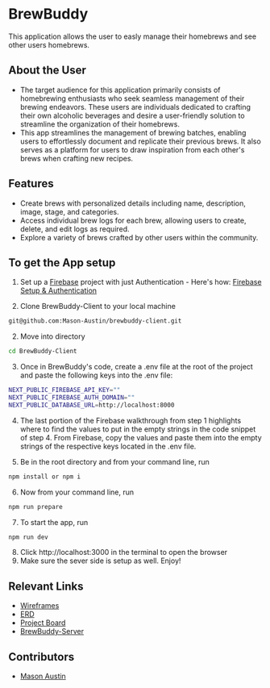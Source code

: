 # BrewBuddy

This application allows the user to easly manage their homebrews and see other users homebrews.


## About the User <!-- This is a scaled down user persona -->
- The target audience for this application primarily consists of homebrewing enthusiasts who seek seamless management of their brewing endeavors. These users are individuals dedicated to crafting their own alcoholic beverages and desire a user-friendly solution to         streamline the organization of their homebrews.
- This app streamlines the management of brewing batches, enabling users to effortlessly document and replicate their previous brews. It also serves as a platform for users to draw inspiration from each other's brews when crafting new recipes.

## Features <!-- List your app features using bullets! Do NOT use a paragraph. No one will read that! -->
- Create brews with personalized details including name, description, image, stage, and categories.
- Access individual brew logs for each brew, allowing users to create, delete, and edit logs as required.
- Explore a variety of brews crafted by other users within the community.

## To get the App setup

1. Set up a [Firebase](https://firebase.google.com/) project with just Authentication - Here's how: [Firebase Setup & Authentication](https://www.loom.com/share/163ffe1539bb482196efa713ed6231e9)

2. Clone BrewBuddy-Client to your local machine
``` bash
git@github.com:Mason-Austin/brewbuddy-client.git
```

2. Move into directory
``` bash
cd BrewBuddy-Client
```

3. Once in BrewBuddy's code, create a .env file at the root of the project and paste the following keys into the .env file:
``` bash
NEXT_PUBLIC_FIREBASE_API_KEY=""
NEXT_PUBLIC_FIREBASE_AUTH_DOMAIN=""
NEXT_PUBLIC_DATABASE_URL=http://localhost:8000 

```

4. The last portion of the Firebase walkthrough from step 1 highlights where to find the values to put in the empty strings in the code snippet of step 4. From Firebase, copy the values and paste them into the empty strings of the respective keys located in the .env file.

5. Be in the root directory and from your command line, run
``` bash
npm install or npm i
```
6. Now from your command line, run
``` bash
npm run prepare
```
7. To start the app, run
``` bash
npm run dev
```
8. Click http://localhost:3000 in the terminal to open the browser
9. Make sure the sever side is setup as well. Enjoy!
## Relevant Links <!-- Link to all the things that are required outside of the ones that have their own section -->
- [Wireframes]([https://www.figma.com/file/svGZ43BBtw5uhmCspc6kDY/3.5e-Spell-book?type=design&node-id=0%3A1&mode=design&t=kcYstrhlOxDXDu8d-1](https://www.figma.com/file/sDoylO5F3Bj4uGVKj9uiEZ/BrewBuddy?type=whiteboard&node-id=0-1&t=C0d58Pbr9NtLLnBS-0))
- [ERD](https://dbdiagram.io/d/Brew-Buddy-65cab807ac844320aeff0b4c)
- [Project Board](https://github.com/users/Mason-Austin/projects/5)
- [BrewBuddy-Server](https://github.com/Mason-Austin/brewbuddy-server)

<!-- ## Project Screenshots These can be inside of your project. Look at the repos from class and see how the images are included in the readme <img width="1148" alt="Your Alt" src="your-link.png"> -->

## Contributors
- [Mason Austin](https://github.com/Mason-Austin)
